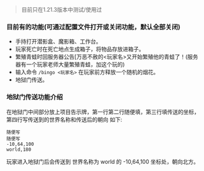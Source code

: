 > 目前只在1.21.3版本中测试/使用过

### 目前有的功能(可通过配置文件打开或关闭功能，默认全部关闭)
- 手持打开潜影盒、魔影箱、工作台。
- 玩家死亡时在死亡地点生成箱子，将物品存放进箱子。
- 繁殖青蛙时回服务器公告[万恶不赦的<玩家名>又开始繁殖他的青蛙了！(服务器有一个玩家老师大量繁殖青蛙，加这个玩的)
- 输入命令 `/bingo <玩家名>` 在玩家前方释放一个随机的烟花。
- 地狱门传送。

### 地狱门传送功能介绍
在地狱门中间部分放上项目告示牌，第一行第二行随便填，第三行填传送的坐标，第四行写传送到的世界名称和传送后的朝向
如下:
```
随便写
随便写
-10,64,100
world,180​
```
玩家进入地狱门后会传送到 世界名称为 world 的 -10,64,100 坐标处，朝向北方。

